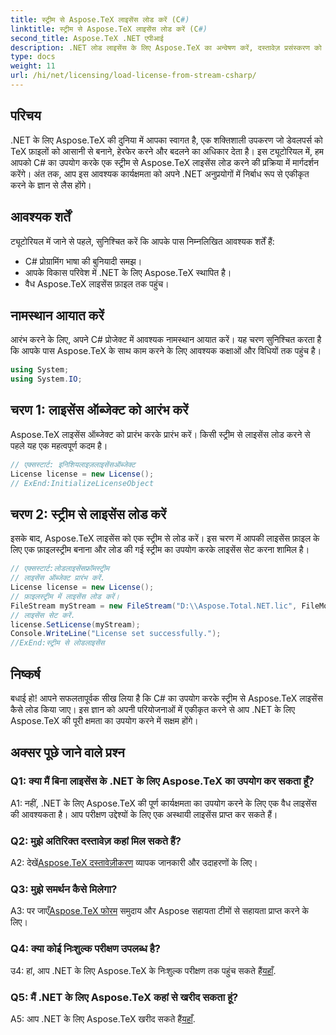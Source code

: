 ```yaml
---
title: स्ट्रीम से Aspose.TeX लाइसेंस लोड करें (C#)
linktitle: स्ट्रीम से Aspose.TeX लाइसेंस लोड करें (C#)
second_title: Aspose.TeX .NET एपीआई
description: .NET लोड लाइसेंस के लिए Aspose.TeX का अन्वेषण करें, दस्तावेज़ प्रसंस्करण को बढ़ाएं। चरण-दर-चरण मार्गदर्शन के लिए ट्यूटोरियल देखें।
type: docs
weight: 11
url: /hi/net/licensing/load-license-from-stream-csharp/
---
```

## परिचय

.NET के लिए Aspose.TeX की दुनिया में आपका स्वागत है, एक शक्तिशाली उपकरण जो डेवलपर्स को TeX फ़ाइलों को आसानी से बनाने, हेरफेर करने और बदलने का अधिकार देता है। इस ट्यूटोरियल में, हम आपको C# का उपयोग करके एक स्ट्रीम से Aspose.TeX लाइसेंस लोड करने की प्रक्रिया में मार्गदर्शन करेंगे। अंत तक, आप इस आवश्यक कार्यक्षमता को अपने .NET अनुप्रयोगों में निर्बाध रूप से एकीकृत करने के ज्ञान से लैस होंगे।

## आवश्यक शर्तें

ट्यूटोरियल में जाने से पहले, सुनिश्चित करें कि आपके पास निम्नलिखित आवश्यक शर्तें हैं:

- C# प्रोग्रामिंग भाषा की बुनियादी समझ।
- आपके विकास परिवेश में .NET के लिए Aspose.TeX स्थापित है।
- वैध Aspose.TeX लाइसेंस फ़ाइल तक पहुंच।

## नामस्थान आयात करें

आरंभ करने के लिए, अपने C# प्रोजेक्ट में आवश्यक नामस्थान आयात करें। यह चरण सुनिश्चित करता है कि आपके पास Aspose.TeX के साथ काम करने के लिए आवश्यक कक्षाओं और विधियों तक पहुंच है।

```csharp
using System;
using System.IO;
```

## चरण 1: लाइसेंस ऑब्जेक्ट को आरंभ करें

Aspose.TeX लाइसेंस ऑब्जेक्ट को प्रारंभ करके प्रारंभ करें। किसी स्ट्रीम से लाइसेंस लोड करने से पहले यह एक महत्वपूर्ण कदम है।

```csharp
// एक्सस्टार्ट: इनिशियलाइज़लाइसेंसऑब्जेक्ट
License license = new License();
// ExEnd:InitializeLicenseObject
```

## चरण 2: स्ट्रीम से लाइसेंस लोड करें

इसके बाद, Aspose.TeX लाइसेंस को एक स्ट्रीम से लोड करें। इस चरण में आपकी लाइसेंस फ़ाइल के लिए एक फ़ाइलस्ट्रीम बनाना और लोड की गई स्ट्रीम का उपयोग करके लाइसेंस सेट करना शामिल है।

```csharp
// एक्सस्टार्ट:लोडलाइसेंसफ्रॉमस्ट्रीम
// लाइसेंस ऑब्जेक्ट प्रारंभ करें.
License license = new License();
// फ़ाइलस्ट्रीम में लाइसेंस लोड करें।
FileStream myStream = new FileStream("D:\\Aspose.Total.NET.lic", FileMode.Open);
// लाइसेंस सेट करें.
license.SetLicense(myStream);
Console.WriteLine("License set successfully.");
//ExEnd:स्ट्रीम से लोडलाइसेंस
```

## निष्कर्ष

बधाई हो! आपने सफलतापूर्वक सीख लिया है कि C# का उपयोग करके स्ट्रीम से Aspose.TeX लाइसेंस कैसे लोड किया जाए। इस ज्ञान को अपनी परियोजनाओं में एकीकृत करने से आप .NET के लिए Aspose.TeX की पूरी क्षमता का उपयोग करने में सक्षम होंगे।

## अक्सर पूछे जाने वाले प्रश्न

### Q1: क्या मैं बिना लाइसेंस के .NET के लिए Aspose.TeX का उपयोग कर सकता हूँ?

A1: नहीं, .NET के लिए Aspose.TeX की पूर्ण कार्यक्षमता का उपयोग करने के लिए एक वैध लाइसेंस की आवश्यकता है। आप परीक्षण उद्देश्यों के लिए एक अस्थायी लाइसेंस प्राप्त कर सकते हैं।

### Q2: मुझे अतिरिक्त दस्तावेज़ कहां मिल सकते हैं?

 A2: देखें[Aspose.TeX दस्तावेज़ीकरण](https://reference.aspose.com/tex/net/) व्यापक जानकारी और उदाहरणों के लिए।

### Q3: मुझे समर्थन कैसे मिलेगा?

 A3: पर जाएँ[Aspose.TeX फोरम](https://forum.aspose.com/c/tex/47) समुदाय और Aspose सहायता टीमों से सहायता प्राप्त करने के लिए।

### Q4: क्या कोई निःशुल्क परीक्षण उपलब्ध है?

उ4: हां, आप .NET के लिए Aspose.TeX के निःशुल्क परीक्षण तक पहुंच सकते हैं[यहाँ](https://releases.aspose.com/).

### Q5: मैं .NET के लिए Aspose.TeX कहां से खरीद सकता हूं?

 A5: आप .NET के लिए Aspose.TeX खरीद सकते हैं[यहाँ](https://purchase.aspose.com/buy).
